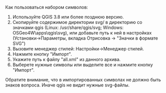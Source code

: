Как пользоваться набором символов:

1. Используйте QGIS 3.8 или более позднюю версию.
2. Скопируйте содержимое директории svg/ в директорию со значками qgis (Linux: /usr/share/qgis/svg; Windows: OSGeo4W\apps\qgis\svg), 
   или добавьте путь к ней в настройках (Установки->Параметры, вкладка Отрисовка -> "Значки в формате SVG")
3. Вызовите менеджер стилей: Настройки->Менеджер стилей.
4. Нажмите кнопку "Импорт".
5. Укажите путь к файлу "all.xml" из данного архива.
6. Выберете нужные символы или выделите все и нажмите кнопку "Импорт".

Обратите внимание, что в импортированных символах не должно быть знаков вопроса.
Иначе qgis не видит нужные svg-файлы.

